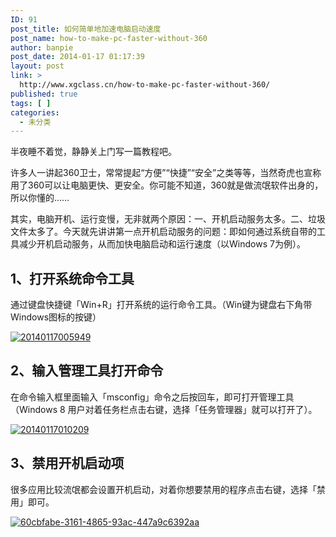 ```yaml
---
ID: 91
post_title: 如何简单地加速电脑启动速度
post_name: how-to-make-pc-faster-without-360
author: banpie
post_date: 2014-01-17 01:17:39
layout: post
link: >
  http://www.xgclass.cn/how-to-make-pc-faster-without-360/
published: true
tags: [ ]
categories:
  - 未分类
---
```

半夜睡不着觉，静静关上门写一篇教程吧。

许多人一讲起360卫士，常常提起“方便”“快捷”“安全”之类等等，当然奇虎也宣称用了360可以让电脑更快、更安全。你可能不知道，360就是做流氓软件出身的，所以你懂的……

其实，电脑开机、运行变慢，无非就两个原因：一、开机启动服务太多。二、垃圾文件太多了。今天就先讲讲第一点开机启动服务的问题：即如何通过系统自带的工具减少开机启动服务，从而加快电脑启动和运行速度（以Windows 7为例）。

## 1、打开系统命令工具

通过键盘快捷键「Win+R」打开系统的运行命令工具。（Win键为键盘右下角带Windows图标的按键）

[![20140117005949][1]][1]

## 2、输入管理工具打开命令

在命令输入框里面输入「msconfig」命令之后按回车，即可打开管理工具（Windows 8 用户对着任务栏点击右键，选择「任务管理器」就可以打开了）。

[![20140117010209][2]][2]

## 3、禁用开机启动项

很多应用比较流氓都会设置开机启动，对着你想要禁用的程序点击右键，选择「禁用」即可。

[![60cbfabe-3161-4865-93ac-447a9c6392aa][3]][3]

 [1]: http://7arnhx.com1.z0.glb.clouddn.com/wp-content/uploads/2014/01/20140117005949.jpg
 [2]: http://7arnhx.com1.z0.glb.clouddn.com/wp-content/uploads/2014/01/20140117010209.jpg
 [3]: http://7arnhx.com1.z0.glb.clouddn.com/wp-content/uploads/2014/01/60cbfabe-3161-4865-93ac-447a9c6392aa.jpg